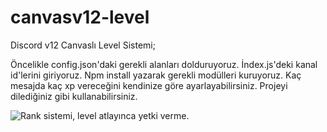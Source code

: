 # canvasv12-level
Discord v12 Canvaslı Level Sistemi;

Öncelikle config.json'daki gerekli alanları dolduruyoruz.
İndex.js'deki kanal id'lerini giriyoruz.
Npm install yazarak gerekli modülleri kuruyoruz.
Kaç mesajda kaç xp vereceğini kendinize göre ayarlayabilirsiniz.
Projeyi dilediğiniz gibi kullanabilirsiniz.

<p align="left"> <img src="https://cdn.discordapp.com/attachments/824917088741097512/824920116696186890/unknown.png" alt="Rank sistemi, level atlayınca yetki verme." /> </p>
